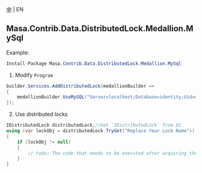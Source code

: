 [中](README.zh-CN.md) | EN

## Masa.Contrib.Data.DistributedLock.Medallion.MySql

Example:

```c#
Install-Package Masa.Contrib.Data.DistributedLock.Medallion.MySql
```

1. Modify `Program`

``` C#
builder.Services.AddDistributedLock(medallionBuilder =>
{
    medallionBuilder.UseMySQL("Server=localhost;Database=identity;Uid=myUsername;Pwd=P@ssw0rd");
});
```

2. Use distributed locks

``` C#
IDistributedLock distributedLock;//Get `IDistributedLock` from DI
using (var lockObj = distributedLock.TryGet("Replace Your Lock Name"))
{
    if (lockObj != null)
    {
        // todo: The code that needs to be executed after acquiring the distributed lock
    }
}
```
